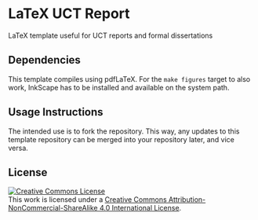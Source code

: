 # LaTeX UCT Report

LaTeX template useful for UCT reports and formal dissertations

## Dependencies

This template compiles using pdfLaTeX.  For the `make figures` target to also 
work, InkScape has to be installed and available on the system path.

## Usage Instructions

The intended use is to fork the repository.  This way, any updates to this 
template repository can be merged into your repository later, and vice versa.

## License

<a rel="license" href="http://creativecommons.org/licenses/by-nc-sa/4.0/"><img alt="Creative Commons License" style="border-width:0" src="https://i.creativecommons.org/l/by-nc-sa/4.0/88x31.png" /></a><br />This work is licensed under a <a rel="license" href="http://creativecommons.org/licenses/by-nc-sa/4.0/">Creative Commons Attribution-NonCommercial-ShareAlike 4.0 International License</a>.

